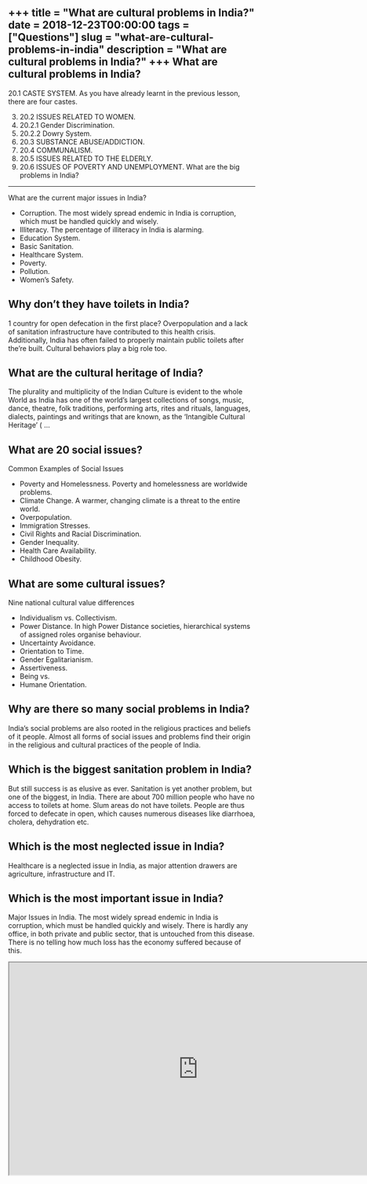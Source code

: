 +++
title = "What are cultural problems in India?"
date = 2018-12-23T00:00:00
tags = ["Questions"]
slug = "what-are-cultural-problems-in-india"
description = "What are cultural problems in India?"
+++
What are cultural problems in India?
------------------------------------

20.1 CASTE SYSTEM. As you have already learnt in the previous lesson, there are four castes.

3. 20.2 ISSUES RELATED TO WOMEN.
4. 20.2.1 Gender Discrimination.
5. 20.2.2 Dowry System.
6. 20.3 SUBSTANCE ABUSE/ADDICTION.
7. 20.4 COMMUNALISM.
8. 20.5 ISSUES RELATED TO THE ELDERLY.
9. 20.6 ISSUES OF POVERTY AND UNEMPLOYMENT.
What are the big problems in India?
-----------------------------------

What are the current major issues in India?

- Corruption. The most widely spread endemic in India is corruption, which must be handled quickly and wisely.
- Illiteracy. The percentage of illiteracy in India is alarming.
- Education System.
- Basic Sanitation.
- Healthcare System.
- Poverty.
- Pollution.
- Women’s Safety.

Why don’t they have toilets in India?
-------------------------------------

1 country for open defecation in the first place? Overpopulation and a lack of sanitation infrastructure have contributed to this health crisis. Additionally, India has often failed to properly maintain public toilets after the’re built. Cultural behaviors play a big role too.

What are the cultural heritage of India?
----------------------------------------

The plurality and multiplicity of the Indian Culture is evident to the whole World as India has one of the world’s largest collections of songs, music, dance, theatre, folk traditions, performing arts, rites and rituals, languages, dialects, paintings and writings that are known, as the ‘Intangible Cultural Heritage’ ( …

What are 20 social issues?
--------------------------

Common Examples of Social Issues

- Poverty and Homelessness. Poverty and homelessness are worldwide problems.
- Climate Change. A warmer, changing climate is a threat to the entire world.
- Overpopulation.
- Immigration Stresses.
- Civil Rights and Racial Discrimination.
- Gender Inequality.
- Health Care Availability.
- Childhood Obesity.

What are some cultural issues?
------------------------------

Nine national cultural value differences

- Individualism vs. Collectivism.
- Power Distance. In high Power Distance societies, hierarchical systems of assigned roles organise behaviour.
- Uncertainty Avoidance.
- Orientation to Time.
- Gender Egalitarianism.
- Assertiveness.
- Being vs.
- Humane Orientation.

Why are there so many social problems in India?
-----------------------------------------------

India’s social problems are also rooted in the religious practices and beliefs of it people. Almost all forms of social issues and problems find their origin in the religious and cultural practices of the people of India.

Which is the biggest sanitation problem in India?
-------------------------------------------------

But still success is as elusive as ever. Sanitation is yet another problem, but one of the biggest, in India. There are about 700 million people who have no access to toilets at home. Slum areas do not have toilets. People are thus forced to defecate in open, which causes numerous diseases like diarrhoea, cholera, dehydration etc.

Which is the most neglected issue in India?
-------------------------------------------

Healthcare is a neglected issue in India, as major attention drawers are agriculture, infrastructure and IT.

Which is the most important issue in India?
-------------------------------------------

Major Issues in India. The most widely spread endemic in India is corruption, which must be handled quickly and wisely. There is hardly any office, in both private and public sector, that is untouched from this disease. There is no telling how much loss has the economy suffered because of this.

<iframe allow="accelerometer; autoplay; clipboard-write; encrypted-media; gyroscope; picture-in-picture" allowfullscreen="" class="__youtube_prefs__  epyt-is-override  no-lazyload" data-no-lazy="1" data-origheight="433" data-origwidth="770" data-skipgform_ajax_framebjll="" height="433" id="_ytid_47496" loading="lazy" src="https://www.youtube.com/embed/Fg7jIjmLyWs?enablejsapi=1&autoplay=0&cc_load_policy=0&cc_lang_pref=&iv_load_policy=1&loop=0&modestbranding=0&rel=1&fs=1&playsinline=0&autohide=2&theme=dark&color=red&controls=1&" title="YouTube player" width="770"></iframe>